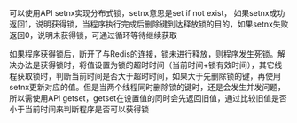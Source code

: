 可以使用API setnx实现分布式锁，setnx意思是set if not exist， 如果setnx成功返回1，说明获得锁，当程序执行完成后删除键到达释放锁的目的，如果setnx失败返回0，说明未获得锁，可通过循环等待继续获取  

如果程序获得锁后，断开了与Redis的连接，锁未进行释放，则程序发生死锁。解决办法是获得锁时，将值设置为锁的超时时间（当前时间+锁有效时间），其它线程获取锁时，判断当前时间是否大于超时时间，如果大于先删除锁的键，再使用setnx更新对应的值。但是当两个线程同时删除锁的键时，还是会发生并发问题，所以需使用API getset，getset在设置值的同时会先返回旧值，通过比较旧值是否小于当前时间来判断程序是否可以获得锁  